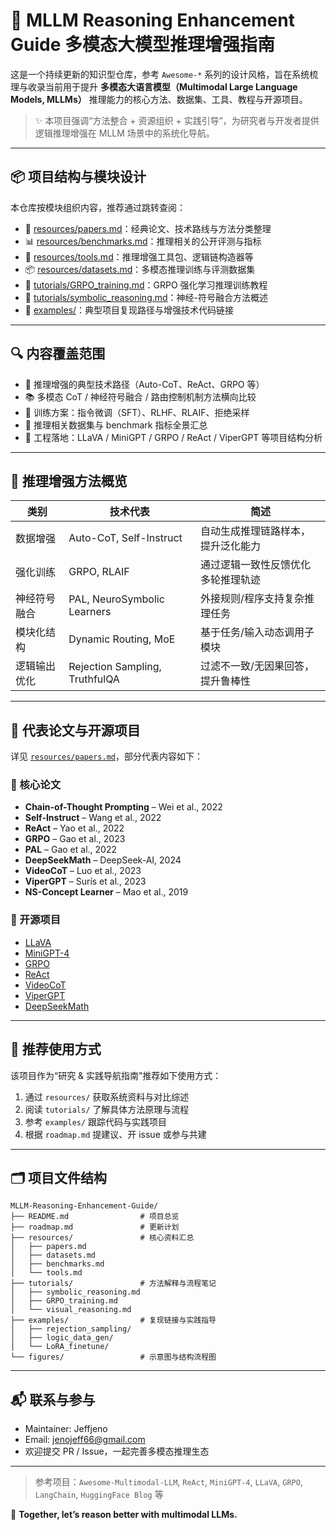 # 🧠 MLLM Reasoning Enhancement Guide 多模态大模型推理增强指南

这是一个持续更新的知识型仓库，参考 `Awesome-*` 系列的设计风格，旨在系统梳理与收录当前用于提升 **多模态大语言模型（Multimodal Large Language Models, MLLMs）** 推理能力的核心方法、数据集、工具、教程与开源项目。

> ✨ 本项目强调“方法整合 + 资源组织 + 实践引导”，为研究者与开发者提供逻辑推理增强在 MLLM 场景中的系统化导航。

---

## 📦 项目结构与模块设计

本仓库按模块组织内容，推荐通过跳转查阅：

- 📄 [resources/papers.md](resources/papers.md)：经典论文、技术路线与方法分类整理
- 📊 [resources/benchmarks.md](resources/benchmarks.md)：推理相关的公开评测与指标
- 🧰 [resources/tools.md](resources/tools.md)：推理增强工具包、逻辑链构造器等
- 📦 [resources/datasets.md](resources/datasets.md)：多模态推理训练与评测数据集
- 📘 [tutorials/GRPO_training.md](tutorials/GRPO_training.md)：GRPO 强化学习推理训练教程
- 📘 [tutorials/symbolic_reasoning.md](tutorials/symbolic_reasoning.md)：神经-符号融合方法概述
- 🧪 [examples/](examples/)：典型项目复现路径与增强技术代码链接

---

## 🔍 内容覆盖范围

- 🔧 推理增强的典型技术路径（Auto-CoT、ReAct、GRPO 等）
- 📚 多模态 CoT / 神经符号融合 / 路由控制机制方法横向比较
- 🧠 训练方案：指令微调（SFT）、RLHF、RLAIF、拒绝采样
- 🧪 推理相关数据集与 benchmark 指标全景汇总
- 🔗 工程落地：LLaVA / MiniGPT / GRPO / ReAct / ViperGPT 等项目结构分析

---

## 🧩 推理增强方法概览

| 类别 | 技术代表 | 简述 |
|------|------------|------|
| 数据增强 | Auto-CoT, Self-Instruct | 自动生成推理链路样本，提升泛化能力 |
| 强化训练 | GRPO, RLAIF | 通过逻辑一致性反馈优化多轮推理轨迹 |
| 神经符号融合 | PAL, NeuroSymbolic Learners | 外接规则/程序支持复杂推理任务 |
| 模块化结构 | Dynamic Routing, MoE | 基于任务/输入动态调用子模块 |
| 逻辑输出优化 | Rejection Sampling, TruthfulQA | 过滤不一致/无因果回答，提升鲁棒性 |

---

## 📄 代表论文与开源项目

详见 [`resources/papers.md`](resources/papers.md)，部分代表内容如下：

### 🔬 核心论文

- **Chain-of-Thought Prompting** – Wei et al., 2022
- **Self-Instruct** – Wang et al., 2022
- **ReAct** – Yao et al., 2022
- **GRPO** – Gao et al., 2023
- **PAL** – Gao et al., 2022
- **DeepSeekMath** – DeepSeek-AI, 2024
- **VideoCoT** – Luo et al., 2023
- **ViperGPT** – Surís et al., 2023
- **NS-Concept Learner** – Mao et al., 2019

### 🔧 开源项目

- [LLaVA](https://github.com/haotian-liu/LLaVA)
- [MiniGPT-4](https://github.com/Vision-CAIR/MiniGPT-4)
- [GRPO](https://github.com/Luodian/Reinforced-CoT)
- [ReAct](https://github.com/ysymyth/ReAct)
- [VideoCoT](https://github.com/Video-CoT/VideoCoT)
- [ViperGPT](https://github.com/StanfordVL/ViperGPT)
- [DeepSeekMath](https://github.com/deepseek-ai/DeepSeek-Math)

---

## 📌 推荐使用方式

该项目作为“研究 & 实践导航指南”推荐如下使用方式：

1. 通过 `resources/` 获取系统资料与对比综述
2. 阅读 `tutorials/` 了解具体方法原理与流程
3. 参考 `examples/` 跟踪代码与实践项目
4. 根据 `roadmap.md` 提建议、开 issue 或参与共建

---

## 🗂️ 项目文件结构

```
MLLM-Reasoning-Enhancement-Guide/
├── README.md                # 项目总览
├── roadmap.md               # 更新计划
├── resources/               # 核心资料汇总
│   ├── papers.md
│   ├── datasets.md
│   ├── benchmarks.md
│   └── tools.md
├── tutorials/               # 方法解释与流程笔记
│   ├── symbolic_reasoning.md
│   ├── GRPO_training.md
│   └── visual_reasoning.md
├── examples/                # 复现链接与实践指导
│   ├── rejection_sampling/
│   ├── logic_data_gen/
│   └── LoRA_finetune/
└── figures/                 # 示意图与结构流程图
```

---

## 📬 联系与参与

- Maintainer: Jeffjeno
- Email: jenojeff66@gmail.com
- 欢迎提交 PR / Issue，一起完善多模态推理生态


---

> 参考项目：`Awesome-Multimodal-LLM`, `ReAct`, `MiniGPT-4`, `LLaVA`, `GRPO`, `LangChain`, `HuggingFace Blog` 等

🧠 **Together, let’s reason better with multimodal LLMs.**

